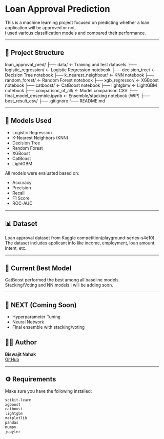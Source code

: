 # Loan Approval Prediction

This is a machine learning project focused on predicting whether a loan application will be approved or not.  
i used various classification models and compared their performance.

---

## 📁 Project Structure

loan_approval_pred/
├── data/ ← Training and test datasets
├── logistic_regression/ ← Logistic Regression notebook
├── decision_tree/ ← Decision Tree notebook
├── k_nearest_neighbour/ ← KNN notebook
├── random_forest/ ← Random Forest notebook
├── xgb_regressor/ ← XGBoost notebook
├── catboost/ ← CatBoost notebook
├── lightgbm/ ← LightGBM notebook
├── comparison_of_all/ ← Model comparison CSV
├── final_model_ensemble.ipynb ← Ensemble/stacking notebook (WIP)
├── best_result_csv/ 
├── .gitignore
└── README.md


---

## 🧠 Models Used

- Logistic Regression  
- K-Nearest Neighbors (KNN)  
- Decision Tree  
- Random Forest  
- XGBoost  
- CatBoost  
- LightGBM  

All models were evaluated based on:

- Accuracy
- Precision
- Recall
- F1 Score
- ROC-AUC

---

## 📊 Dataset

Loan approval dataset from Kaggle competition(playground-series-s4e10).  
The dataset includes applicant info like income, employment, loan amount, intent, etc.

---

## 🥇 Current Best Model

CatBoost performed the best among all baseline models.  
Stacking/Voting and NN models I will be adding soon.

---

## 🚀 NEXT  (Coming Soon)

- Hyperparameter Tuning  
- Neural Network  
- Final ensemble with stacking/voting  


## 🙋‍♂️ Author

**Biswajit Nahak**  
[GitHub](https://github.com/Biswajitnahak2003)

---

## ⚙️ Requirements

Make sure you have the following installed:

```bash
scikit-learn
xgboost
catboost
lightgbm
matplotlib
pandas
numpy
jupyter
